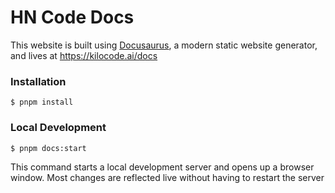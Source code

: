 # HN Code Docs

This website is built using [Docusaurus](https://docusaurus.io/), a modern static website generator, and lives at https://kilocode.ai/docs

### Installation

```
$ pnpm install
```

### Local Development

```
$ pnpm docs:start
```

This command starts a local development server and opens up a browser window. Most changes are reflected live without having to restart the server
